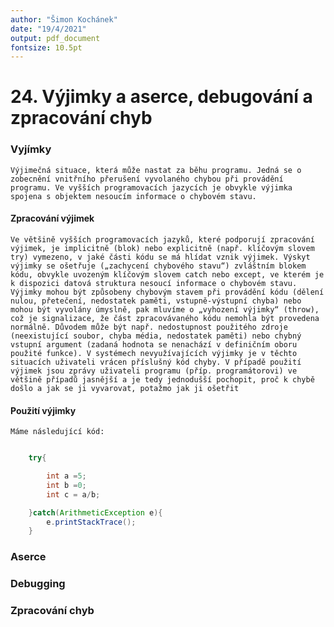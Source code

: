 ```yaml
---
author: "Šimon Kochánek"
date: "19/4/2021"
output: pdf_document
fontsize: 10.5pt
---
```


<style type="text/css">
  body{
    font-size: 10.5pt;
  }
</style>

# 24. Výjimky a aserce, debugování a zpracování chyb


### Vyjímky

    Výjimečná situace, která může nastat za běhu programu. Jedná se o zobecnění vnitřního přerušení vyvolaného chybou při provádění programu. Ve vyšších programovacích jazycích je obvykle výjimka spojena s objektem nesoucím informace o chybovém stavu.

#### Zpracování výjimek

    Ve většině vyšších programovacích jazyků, které podporují zpracování výjimek, je implicitně (blok) nebo explicitně (např. klíčovým slovem try) vymezeno, v jaké části kódu se má hlídat vznik výjimek. Výskyt výjimky se ošetřuje („zachycení chybového stavu“) zvláštním blokem kódu, obvykle uvozeným klíčovým slovem catch nebo except, ve kterém je k dispozici datová struktura nesoucí informace o chybovém stavu. Výjimky mohou být způsobeny chybovým stavem při provádění kódu (dělení nulou, přetečení, nedostatek paměti, vstupně-výstupní chyba) nebo mohou být vyvolány úmyslně, pak mluvíme o „vyhození výjimky“ (throw), což je signalizace, že část zpracovávaného kódu nemohla být provedena normálně. Důvodem může být např. nedostupnost použitého zdroje (neexistující soubor, chyba média, nedostatek paměti) nebo chybný vstupní argument (zadaná hodnota se nenachází v definičním oboru použité funkce). V systémech nevyužívajících výjimky je v těchto situacích uživateli vrácen příslušný kód chyby. V případě použití výjimek jsou zprávy uživateli programu (příp. programátorovi) ve většině případů jasnější a je tedy jednodušší pochopit, proč k chybě došlo a jak se ji vyvarovat, potažmo jak ji ošetřit

#### Použití výjimky

    Máme následující kód:

```java

    try{

        int a =5;
        int b =0;
        int c = a/b;

    }catch(ArithmeticException e){
        e.printStackTrace();
    }

```


### Aserce

### Debugging

### Zpracování chyb